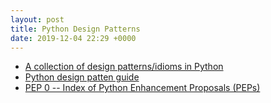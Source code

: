```yaml
---
layout: post
title: Python Design Patterns
date: 2019-12-04 22:29 +0000
---
```




* [A collection of design patterns/idioms in Python](https://github.com/faif/python-patterns)
* [Python design patten guide](https://python-patterns.guide/)
* [PEP 0 -- Index of Python Enhancement Proposals (PEPs)](https://www.python.org/dev/peps/)